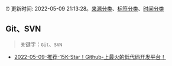 :alarm_clock: 更新时间: 2022-05-09 21:13:28。[来源分类](../README.md)、[标签分类](../TAGS.md)、[时间分类](../TIMELINE.md)

## Git、SVN


> 关键字：`Git`、`SVN`



- [2022-05-09-推荐-15K-Star！Github-上最火的低代码开发平台！](https://toutiao.io/k/3qv24va) 